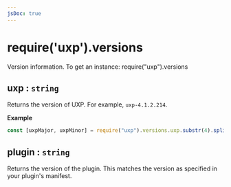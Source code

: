 ```yaml
---
jsDoc: true
---
```


<a name="versions" id="versions"></a>

# require('uxp').versions
Version information. To get an instance: require("uxp").versions



<a name="versions-uxp" id="versions-uxp"></a>

## uxp : `string`
Returns the version of UXP. For example, `uxp-4.1.2.214`.

**Example**  
```js
const [uxpMajor, uxpMinor] = require("uxp").versions.uxp.substr(4).split(".");
```


<a name="versions-plugin" id="versions-plugin"></a>

## plugin : `string`
Returns the version of the plugin. This matches the version as specified in your plugin's manifest.


